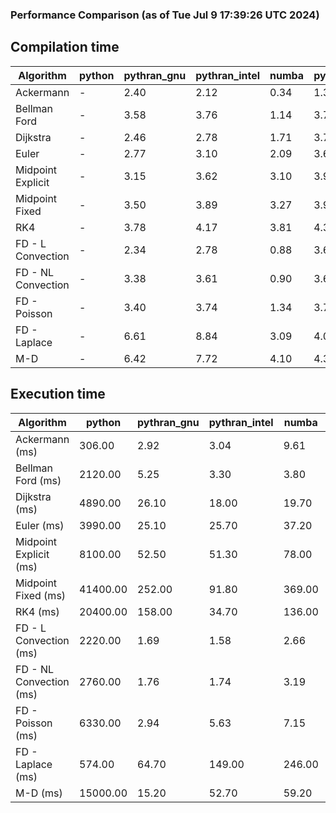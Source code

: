 ### Performance Comparison (as of Tue Jul  9 17:39:26 UTC 2024)
## Compilation time
Algorithm                 | python                    | pythran_gnu               | pythran_intel             | numba                     | pyccel_fortran_gnu        | pyccel_c_gnu              | pyccel_fortran_intel      | pyccel_c_intel           
------------------------- | ------------------------- | ------------------------- | ------------------------- | ------------------------- | ------------------------- | ------------------------- | ------------------------- | -------------------------
Ackermann                 | -                         | 2.40                      | 2.12                      | 0.34                      | 1.31                      | 1.31                      | 1.40                      | 1.36                     
Bellman Ford              | -                         | 3.58                      | 3.76                      | 1.14                      | 3.70                      | 4.00                      | 3.83                      | 4.48                     
Dijkstra                  | -                         | 2.46                      | 2.78                      | 1.71                      | 3.76                      | 4.01                      | 3.94                      | 4.52                     
Euler                     | -                         | 2.77                      | 3.10                      | 2.09                      | 3.64                      | 3.94                      | 3.86                      | 4.43                     
Midpoint Explicit         | -                         | 3.15                      | 3.62                      | 3.10                      | 3.92                      | 4.23                      | 4.00                      | 4.65                     
Midpoint Fixed            | -                         | 3.50                      | 3.89                      | 3.27                      | 3.90                      | 4.23                      | 4.04                      | 4.65                     
RK4                       | -                         | 3.78                      | 4.17                      | 3.81                      | 4.34                      | 4.60                      | 4.47                      | 5.05                     
FD - L Convection         | -                         | 2.34                      | 2.78                      | 0.88                      | 3.61                      | 3.91                      | 3.84                      | 4.37                     
FD - NL Convection        | -                         | 3.38                      | 3.61                      | 0.90                      | 3.61                      | 3.95                      | 3.79                      | 4.40                     
FD - Poisson              | -                         | 3.40                      | 3.74                      | 1.34                      | 3.70                      | 4.01                      | 4.96                      | 4.47                     
FD - Laplace              | -                         | 6.61                      | 8.84                      | 3.09                      | 4.00                      | 4.34                      | 4.30                      | 4.84                     
M-D                       | -                         | 6.42                      | 7.72                      | 4.10                      | 4.36                      | 4.44                      | 4.55                      | 5.30                     

## Execution time
Algorithm                 | python                    | pythran_gnu               | pythran_intel             | numba                     | pyccel_fortran_gnu        | pyccel_c_gnu              | pyccel_fortran_intel      | pyccel_c_intel           
------------------------- | ------------------------- | ------------------------- | ------------------------- | ------------------------- | ------------------------- | ------------------------- | ------------------------- | -------------------------
Ackermann (ms)            | 306.00                    | 2.92                      | 3.04                      | 9.61                      | 1.50                      | 1.50                      | 7.44                      | 3.93                     
Bellman Ford (ms)         | 2120.00                   | 5.25                      | 3.30                      | 3.80                      | 3.01                      | 5.97                      | 4.37                      | 18.80                    
Dijkstra (ms)             | 4890.00                   | 26.10                     | 18.00                     | 19.70                     | 18.40                     | 31.50                     | 25.30                     | 22.30                    
Euler (ms)                | 3990.00                   | 25.10                     | 25.70                     | 37.20                     | 16.30                     | 142.00                    | 13.70                     | 127.00                   
Midpoint Explicit (ms)    | 8100.00                   | 52.50                     | 51.30                     | 78.00                     | 22.60                     | 281.00                    | 16.60                     | 253.00                   
Midpoint Fixed (ms)       | 41400.00                  | 252.00                    | 91.80                     | 369.00                    | 74.30                     | 1400.00                   | 62.60                     | 1240.00                  
RK4 (ms)                  | 20400.00                  | 158.00                    | 34.70                     | 136.00                    | 33.20                     | 486.00                    | 37.90                     | 401.00                   
FD - L Convection (ms)    | 2220.00                   | 1.69                      | 1.58                      | 2.66                      | 1.45                      | 1.61                      | 1.30                      | 4.12                     
FD - NL Convection (ms)   | 2760.00                   | 1.76                      | 1.74                      | 3.19                      | 1.79                      | 2.00                      | 1.39                      | 4.14                     
FD - Poisson (ms)         | 6330.00                   | 2.94                      | 5.63                      | 7.15                      | 2.74                      | 3.79                      | 2.62                      | 5.66                     
FD - Laplace (ms)         | 574.00                    | 64.70                     | 149.00                    | 246.00                    | 62.60                     | 286.00                    | 63.40                     | 326.00                   
M-D (ms)                  | 15000.00                  | 15.20                     | 52.70                     | 59.20                     | 54.00                     | 59.20                     | 79.70                     | 61.40                    
